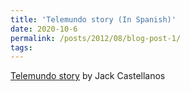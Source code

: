 ```yaml
---
title: 'Telemundo story (In Spanish)'
date: 2020-10-6
permalink: /posts/2012/08/blog-post-1/
tags:
---
```


[Telemundo story](https://trib.al/L1ZdUgF) by Jack Castellanos
